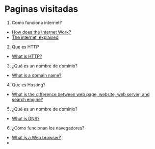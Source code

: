 # Paginas visitadas

1. Como funciona internet?

- [How does the Internet Work?](https://cs.fyi/guide/how-does-internet-work)
- [The internet, explained](https://www.vox.com/2014/6/16/18076282/the-internet)

2. Que es HTTP

- [What is HTTP?](https://www.cloudflare.com/en-gb/learning/ddos/glossary/hypertext-transfer-protocol-http/)

3. ¿Qué es un nombre de dominio?

- [What is a domain name?](https://www.cloudflare.com/en-gb/learning/dns/glossary/what-is-a-domain-name/)

4. Que es Hosting?

- [What is the difference between web page, website, web server, and search engine?](https://developer.mozilla.org/en-US/docs/Learn/Common_questions/Web_mechanics/Pages_sites_servers_and_search_engines)

5. ¿Qué es un nombre de dominio?

- [What is DNS?](https://www.cloudflare.com/en-gb/learning/dns/what-is-dns/)

6. ¿Cómo funcionan los navegadores?

- [What is a Web browser?](https://www.ramotion.com/blog/what-is-web-browser/)
- 